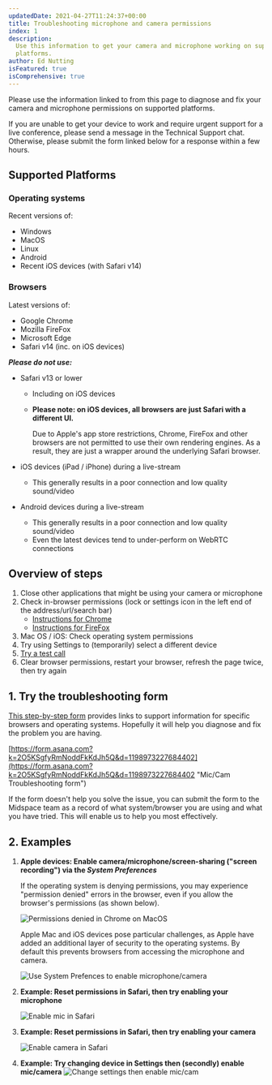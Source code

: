 ```yaml
---
updatedDate: 2021-04-27T11:24:37+00:00
title: Troubleshooting microphone and camera permissions
index: 1
description:
  Use this information to get your camera and microphone working on supported
  platforms.
author: Ed Nutting
isFeatured: true
isComprehensive: true
---
```


Please use the information linked to from this page to diagnose and fix your camera and microphone permissions on supported platforms.

If you are unable to get your device to work and require urgent support for a live conference, please send a message in the Technical Support chat. Otherwise, please submit the form linked below for a response within a few hours.

## Supported Platforms

### Operating systems

Recent versions of:

- Windows
- MacOS
- Linux
- Android
- Recent iOS devices (with Safari v14)

### Browsers

Latest versions of:

- Google Chrome
- Mozilla FireFox
- Microsoft Edge
- Safari v14 (inc. on iOS devices)

**_Please do not use:_**

- Safari v13 or lower

  - Including on iOS devices
  - **Please note: on iOS devices, all browsers are just Safari with a different UI.**

    Due to Apple's app store restrictions, Chrome, FireFox and other browsers are not permitted to use their own rendering engines. As a result, they are just a wrapper around the underlying Safari browser.

- iOS devices (iPad / iPhone) during a live-stream
  - This generally results in a poor connection and low quality sound/video
- Android devices during a live-stream
  - This generally results in a poor connection and low quality sound/video
  - Even the latest devices tend to under-perform on WebRTC connections

## Overview of steps

1. Close other applications that might be using your camera or microphone
2. Check in-browser permissions (lock or settings icon in the left end of the address/url/search bar)
   - [Instructions for Chrome](https://support.google.com/chrome/answer/2693767)
   - [Instructions for FireFox](https://support.mozilla.org/en-US/kb/how-manage-your-camera-and-microphone-permissions)
3. Mac OS / iOS: Check operating system permissions
4. Try using Settings to (temporarily) select a different device
5. [Try a test call](https://tokbox.com/developer/tools/precall/)
6. Clear browser permissions, restart your browser, refresh the page twice, then try again

## 1. Try the troubleshooting form

[This step-by-step form](https://form.asana.com?k=2O5KSgfyRmNoddFkKdJh5Q&d=1198973227684402 "Mic/Cam Troubleshooting form") provides links to support information for specific browsers and operating systems. Hopefully it will help you diagnose and fix the problem you are having.

[https://form.asana.com?k=2O5KSgfyRmNoddFkKdJh5Q&d=1198973227684402](https://form.asana.com?k=2O5KSgfyRmNoddFkKdJh5Q&d=1198973227684402 "Mic/Cam Troubleshooting form")

If the form doesn't help you solve the issue, you can submit the form to the Midspace team as a record of what system/browser you are using and what you have tried. This will enable us to help you most effectively.

## 2. Examples

1. **Apple devices: Enable camera/microphone/screen-sharing ("screen recording") via the _System Preferences_**

   If the operating system is denying permissions, you may experience "permission denied" errors in the browser, even if you allow the browser's permissions (as shown below).

   ![Permissions denied in Chrome on MacOS](/images/chrome-os-permissions-1.gif "Permissions denied in Chrome on MacOS")

   Apple Mac and iOS devices pose particular challenges, as Apple have added an additional layer of security to the operating systems. By default this prevents browsers from accessing the microphone and camera.

   ![Use System Prefences to enable microphone/camera](/images/chrome-os-permissions-2.gif "Use System Prefences to enable microphone/camera")

2. **Example: Reset permissions in Safari, then try enabling your microphone**

   ![Enable mic in Safari](/images/safari-allow-microphone.gif "Enable mic in Safari")

3. **Example: Reset permissions in Safari, then try enabling your camera**

   ![Enable camera in Safari](/images/safari-allow-camera.gif "Enable camera in Safari")

4. **Example: Try changing device in Settings then (secondly) enable mic/camera**
   ![Change settings then enable mic/cam](/images/fix-device-selection.gif "Change settings then enable mic/cam")
